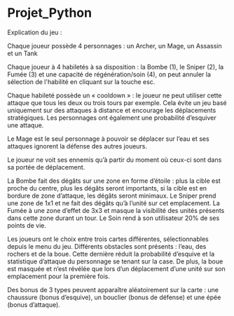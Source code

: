﻿# Projet_Python

Explication du jeu :

Chaque joueur possède 4 personnages : un Archer, un Mage, un Assassin et un Tank

Chaque joueur à 4 habiletés à sa disposition : la Bombe (1), le Sniper (2), la Fumée (3) et une capacité de régénération/soin (4), on peut annuler la sélection de l'habilité en cliquant sur la touche esc.

Chaque habileté possède un « cooldown » : le joueur ne peut utiliser cette attaque que tous les deux ou trois tours par exemple. Cela évite un jeu basé uniquement sur des attaques à distance et encourage les déplacements stratégiques. Les personnages ont également une probabilité d’esquiver une attaque.

Le Mage est le seul personnage à pouvoir se déplacer sur l’eau et ses attaques ignorent la défense des autres joueurs.

Le joueur ne voit ses ennemis qu’à partir du moment où ceux-ci sont dans sa portée de déplacement.

La Bombe fait des dégâts sur une zone en forme d’étoile : plus la cible est proche du centre, plus les dégâts seront importants, si la cible est en bordure de zone d’attaque, les dégâts seront minimaux. Le Sniper prend une zone de 1x1 et ne fait des dégâts qu’à l’unité sur cet emplacement. La Fumée à une zone d’effet de 3x3 et masque la visibilité des unités présents dans cette zone durant un tour. Le Soin rend à son utilisateur 20% de ses points de vie.

Les joueurs ont le choix entre trois cartes différentes, sélectionnables depuis le menu du jeu. Différents obstacles sont présents : l’eau, des rochers et de la boue. Cette dernière réduit la probabilité d’esquive et la statistique d’attaque du personnage se tenant sur la case. De plus, la boue est masquée et n’est révélée que lors d’un déplacement d’une unité sur son emplacement pour la première fois.

Des bonus de 3 types peuvent apparaître aléatoirement sur la carte : une chaussure (bonus d’esquive), un bouclier (bonus de défense) et une épée (bonus d’attaque).
